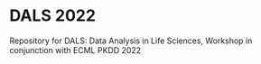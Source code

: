 # DALS 2022
Repository for DALS: Data Analysis in Life Sciences, Workshop in conjunction with ECML PKDD 2022
